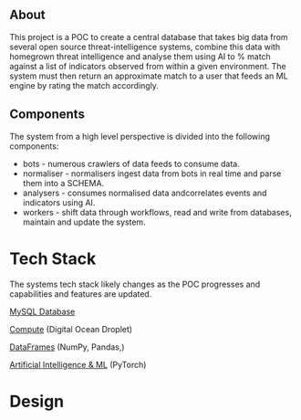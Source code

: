 ## About

This project is a POC to create a central database that takes big data from several open source threat-intelligence systems, combine this data with homegrown threat intelligence and analyse them using AI to % match against a list of indicators observed from within a given environment. The system must then return an approximate match to a user that feeds an ML engine by rating the match accordingly.

## Components

The system from a high level perspective is divided into the following components:

* bots - numerous crawlers of data feeds to consume data.
* normaliser - normalisers ingest data from bots in real time and parse them into a SCHEMA.
* analysers - consumes normalised data andcorrelates events and indicators using AI.
* workers - shift data through workflows, read and write from databases, maintain and update the system.

# Tech Stack

The systems tech stack likely changes as the POC progresses and capabilities and features are updated.

[MySQL Database ](https://dev.mysql.com/downloads/mysql/)

[Compute](https://www.digitalocean.com/?refcode=e8a7842ff717https://www.digitalocean.com/?refcode=e8a7842ff717) (Digital Ocean Droplet)

[DataFrames](https://pandas.pydata.org/docs/) (NumPy, Pandas,)

[Artificial Intelligence &amp; ML](https://pytorch.org/) (PyTorch)

# Design
